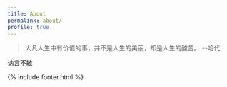 ```yaml
---
title: About
permalink: about/
profile: true
---
```


> 大凡人生中有价值的事，并不是人生的美丽，却是人生的酸苦。
> --哈代

讷言不敏

{% include footer.html %}
